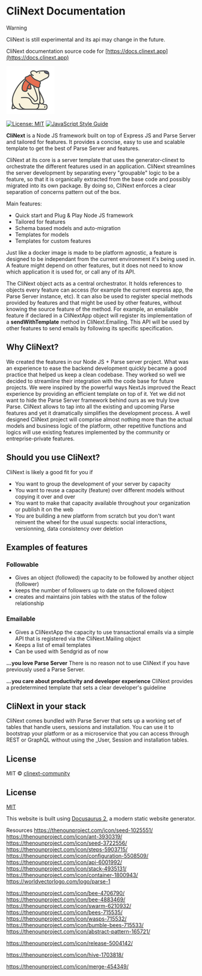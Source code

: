 # CliNext Documentation

> [!WARNING]
> CliNext is still experimental and its api may change in the future.

CliNext documentation source code for [https://docs.clinext.app](https://docs.clinext.app)

![logo](/static/img/polar-bear-4.png)

[![License: MIT](https://img.shields.io/badge/License-MIT-yellow.svg)](https://opensource.org/licenses/MIT)
[![JavaScript Style Guide](https://img.shields.io/badge/code_style-standard-brightgreen.svg)](https://standardjs.com)


**CliNext** is a Node JS framework built on top of Express JS and Parse Server and tailored for features. It provides a concise, easy to use and scalable template to get the best of Parse Server and features.

CliNext at its core is a server template that uses the generator-clinext to orchestrate the different features used in an application. CliNext streamlines the server development by separating every "groupable" logic to be a feature, so that it is organically extracted from the base code and possibly migrated into its own package. By doing so, CliNext enforces a clear separation of concerns pattern out of the box.

Main features:
- Quick start and Plug & Play Node JS framework
- Tailored for features
- Schema based models and auto-migration
- Templates for models
- Templates for custom features


Just like a docker image is made to be platform agnostic, a feature is designed to be independant from the current environment it's being used in. A feature might depend on other features, but it does not need to know which application it is used for, or call any of its API.

The CliNext object acts as a central orchestrator. It holds references to objects every feature can access (for example the current express app, the Parse Server instance, etc). It can also be used to register special methods provided by features and that might be used by other features, without knowing the source feature of the method. For example, an emailable feature if declared in a CliNextApp object will register its implementation of a **sendWithTemplate** method in CliNext.Emailing. This API will be used by other features to send emails by following its specific specification.

## Why CliNext?
We created the features in our Node JS + Parse server project. What was an experience to ease the backend development quickly became a good practice that helped us keep a clean codebase. They worked so well we decided to streamline their integration with the code base for future projects. We were inspired by the powerful ways NextJs improved the React experience by providing an efficient template on top of it. Yet we did not want to hide the Parse Server framework behind ours as we truly love Parse. CliNext allows to tap into all the existing and upcoming Parse features and yet it dramatically simplifies the development process. A well designed CliNext project will comprise almost nothing more than the actual models and business logic of the platform, other repetitive functions and logics will use existing features implemented by the community or entreprise-private features.

## Should you use CliNext?
CliNext is likely a good fit for you if
- You want to group the development of your server by capacity
- You want to reuse a capacity (feature) over different models without copying it over and over
- You want to make that capacity available throughout your organization or publish it on the web
- You are building a new platform from scratch but you don't want reinvent the wheel for the usual suspects: social interactions, versionning, data consistency over deletion

## Examples of features
### Followable
- Gives an object (followed) the capacity to be followed by another object (follower)
- keeps the number of followers up to date on the followed object
- creates and maintains join tables with the status of the follow relationship

<!-- [Read more](../featuresLibrary/followable/) -->

### Emailable
- Gives a CliNextApp the capacity to use transactional emails via a simple API that is registered via the CliNext.Mailing object
- Keeps a list of email templates
- Can be used with Sendgrid as of now

<!-- [Read more](../featuresLibrary/emailable/) -->

**...you love Parse Server**
There is no reason not to use CliNext if you have previously used a Parse Server.

**...you care about productivity and developer experience**
CliNext provides a predetermined template that sets a clear developer's guideline

## CliNext in your stack
CliNext comes bundled with Parse Server that sets up a working set of tables that handle users, sessions and installation. You can use it to bootstrap your platform or as a microservice that you can access through REST or GraphQL without using the _User, Session and installation tables.


## License

MIT © [clinext-community](https://github.com/clinext-community)



## License

[MIT](LICENSE)


This website is built using [Docusaurus 2](https://docusaurus.io/), a modern static website generator.

Resources
https://thenounproject.com/icon/seed-1025551/
https://thenounproject.com/icon/ant-3930319/
https://thenounproject.com/icon/seed-3722556/
https://thenounproject.com/icon/steps-5903715/
https://thenounproject.com/icon/configuration-5508509/
https://thenounproject.com/icon/api-6001992/
https://thenounproject.com/icon/stack-4935131/
https://thenounproject.com/icon/container-1800943/
https://worldvectorlogo.com/logo/parse-1

https://thenounproject.com/icon/bee-4706790/
https://thenounproject.com/icon/bee-4883469/
https://thenounproject.com/icon/swarm-6210932/
https://thenounproject.com/icon/bees-715535/
https://thenounproject.com/icon/wasps-715532/
https://thenounproject.com/icon/bumble-bees-715533/
https://thenounproject.com/icon/abstract-pattern-165721/


https://thenounproject.com/icon/release-5004142/

https://thenounproject.com/icon/hive-1703818/

https://thenounproject.com/icon/merge-454349/
